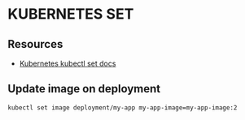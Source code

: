 # KUBERNETES SET

## Resources

- [Kubernetes kubectl set docs](https://kubernetes.io/docs/reference/generated/kubectl/kubectl-commands#set)

## Update image on deployment

```console
kubectl set image deployment/my-app my-app-image=my-app-image:2
```
